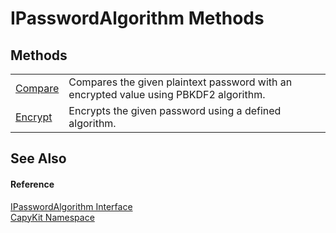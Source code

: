 # IPasswordAlgorithm Methods




## Methods
<table>
<tr>
<td><a href="M_CapyKit_IPasswordAlgorithm_Compare">Compare</a></td>
<td>Compares the given plaintext password with an encrypted value using PBKDF2 algorithm.</td></tr>
<tr>
<td><a href="M_CapyKit_IPasswordAlgorithm_Encrypt">Encrypt</a></td>
<td>Encrypts the given password using a defined algorithm.</td></tr>
</table>

## See Also


#### Reference
<a href="T_CapyKit_IPasswordAlgorithm">IPasswordAlgorithm Interface</a>  
<a href="N_CapyKit">CapyKit Namespace</a>  
